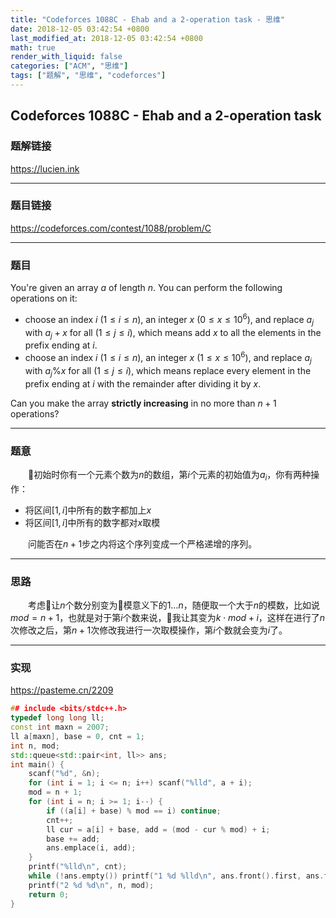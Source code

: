 ```yaml
---
title: "Codeforces 1088C - Ehab and a 2-operation task - 思维"
date: 2018-12-05 03:42:54 +0800
last_modified_at: 2018-12-05 03:42:54 +0800
math: true
render_with_liquid: false
categories: ["ACM", "思维"]
tags: ["题解", "思维", "codeforces"]
---
```


## Codeforces 1088C - Ehab and a 2-operation task

### 题解链接

https://lucien.ink

---
### 题目链接

https://codeforces.com/contest/1088/problem/C

---
### 题目

You're given an array $a$ of length $n$. You can perform the following operations on it:

+ choose an index $i$ $(1 \le i \le n)$, an integer $x$ $(0 \le x \le 10^6)$, and replace $a_j$ with $a_j+x$ for all $(1 \le j \le i)$, which means add $x$ to all the elements in the prefix ending at $i$. 
+ choose an index $i$ $(1 \le i \le n)$, an integer $x$ $(1 \le x \le 10^6)$, and replace $a_j$ with $a_j \% x$ for all $(1 \le j \le i)$, which means replace every element in the prefix ending at $i$ with the remainder after dividing it by $x$. 

Can you make the array **strictly increasing** in no more than $n+1$ operations?

---
### 题意

&emsp;&emsp;初始时你有一个元素个数为$n$的数组，第$i$个元素的初始值为$a_i$，你有两种操作：

+ 将区间$[1, i]$中所有的数字都加上$x$
+ 将区间$[1, i]$中所有的数字都对$x$取模

&emsp;&emsp;问能否在$n + 1$步之内将这个序列变成一个严格递增的序列。

---
### 思路

&emsp;&emsp;考虑让$n$个数分别变为模意义下的$1 \dots n$，随便取一个大于$n$的模数，比如说$mod = n + 1$，也就是对于第$i$个数来说，我让其变为$k \cdot mod + i$，这样在进行了$n$次修改之后，第$n + 1$次修改我进行一次取模操作，第$i$个数就会变为$i$了。

---
### 实现

https://pasteme.cn/2209

```cpp
## include <bits/stdc++.h>
typedef long long ll;
const int maxn = 2007;
ll a[maxn], base = 0, cnt = 1;
int n, mod;
std::queue<std::pair<int, ll>> ans;
int main() {
    scanf("%d", &n);
    for (int i = 1; i <= n; i++) scanf("%lld", a + i);
    mod = n + 1;
    for (int i = n; i >= 1; i--) {
        if ((a[i] + base) % mod == i) continue;
        cnt++;
        ll cur = a[i] + base, add = (mod - cur % mod) + i;
        base += add;
        ans.emplace(i, add);
    }
    printf("%lld\n", cnt);
    while (!ans.empty()) printf("1 %d %lld\n", ans.front().first, ans.front().second), ans.pop();
    printf("2 %d %d\n", n, mod);
    return 0;
}
```